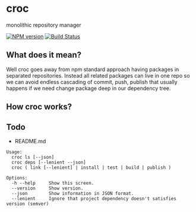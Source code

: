 # croc
monolithic repository manager

[![NPM version](https://img.shields.io/npm/v/croc.svg)](https://npmjs.org/package/croc)
[![Build Status](https://travis-ci.org/xpavelf/croc.svg?branch=master)](https://travis-ci.org/xpavelf/croc)

## What does it mean?

Well croc goes away from npm standard approach having packages in separated repositories. Instead all related packages can live in one repo so we can avoid endless cascading of commit, push, publish that usually happens if we need change package deep in our dependency tree.

## How croc works?

## Todo
* README.md


```
Usage:
  croc ls [--json]
  croc deps [--lenient --json]
  croc ( link [--lenient] | install | test | build | publish )

Options:
  -h --help     Show this screen.
  --version     Show version.
  --json        Show information in JSON format.
  --lenient     Ignore that project dependency doesn't satisfies version (semver)
```
